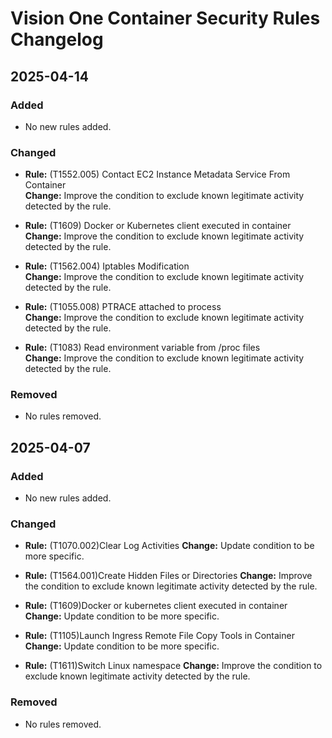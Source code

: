# Vision One Container Security Rules Changelog

## 2025-04-14

### Added
- No new rules added.

### Changed
- **Rule:** (T1552.005) Contact EC2 Instance Metadata Service From Container  
  **Change:** Improve the condition to exclude known legitimate activity detected by the rule.

- **Rule:** (T1609) Docker or Kubernetes client executed in container  
  **Change:** Improve the condition to exclude known legitimate activity detected by the rule.

- **Rule:** (T1562.004) Iptables Modification  
  **Change:** Improve the condition to exclude known legitimate activity detected by the rule.

- **Rule:** (T1055.008) PTRACE attached to process  
  **Change:** Improve the condition to exclude known legitimate activity detected by the rule.

- **Rule:** (T1083) Read environment variable from /proc files  
  **Change:** Improve the condition to exclude known legitimate activity detected by the rule.

### Removed
- No rules removed.


## 2025-04-07

### Added
- No new rules added.

### Changed
- **Rule:** (T1070.002)Clear Log Activities
  **Change:** Update condition to be more specific.

- **Rule:** (T1564.001)Create Hidden Files or Directories
  **Change:** Improve the condition to exclude known legitimate activity detected by the rule.

- **Rule:** (T1609)Docker or kubernetes client executed in container
  **Change:** Update condition to be more specific.

- **Rule:** (T1105)Launch Ingress Remote File Copy Tools in Container
  **Change:** Update condition to be more specific.

- **Rule:** (T1611)Switch Linux namespace
  **Change:** Improve the condition to exclude known legitimate activity detected by the rule.

### Removed
- No rules removed.
